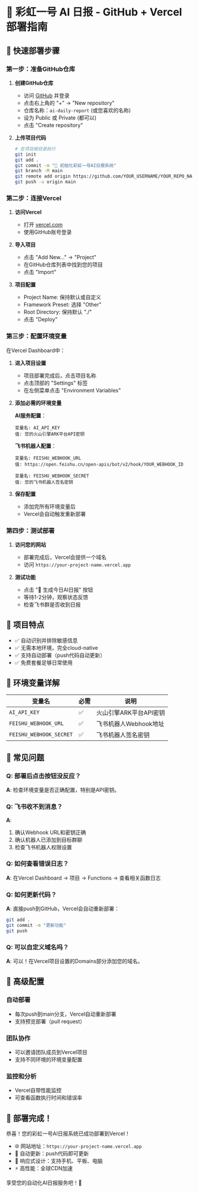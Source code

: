 # 🌈 彩虹一号 AI 日报 - GitHub + Vercel 部署指南

## 🚀 快速部署步骤

### 第一步：准备GitHub仓库

1. **创建GitHub仓库**
   - 访问 [GitHub](https://github.com) 并登录
   - 点击右上角的 "+" → "New repository"
   - 仓库名称：`ai-daily-report` (或您喜欢的名称)
   - 设为 Public 或 Private (都可以)
   - 点击 "Create repository"

2. **上传项目代码**
   ```bash
   # 在项目根目录执行
   git init
   git add .
   git commit -m "🌈 初始化彩虹一号AI日报系统"
   git branch -M main
   git remote add origin https://github.com/YOUR_USERNAME/YOUR_REPO_NAME.git
   git push -u origin main
   ```

### 第二步：连接Vercel

1. **访问Vercel**
   - 打开 [vercel.com](https://vercel.com)
   - 使用GitHub账号登录

2. **导入项目**
   - 点击 "Add New..." → "Project"
   - 在GitHub仓库列表中找到您的项目
   - 点击 "Import"

3. **项目配置**
   - Project Name: 保持默认或自定义
   - Framework Preset: 选择 "Other"
   - Root Directory: 保持默认 "./"
   - 点击 "Deploy"

### 第三步：配置环境变量

在Vercel Dashboard中：

1. **进入项目设置**
   - 项目部署完成后，点击项目名称
   - 点击顶部的 "Settings" 标签
   - 在左侧菜单点击 "Environment Variables"

2. **添加必需的环境变量**
   
   **AI服务配置**：
   ```
   变量名: AI_API_KEY
   值: 您的火山引擎ARK平台API密钥
   ```

   **飞书机器人配置**：
   ```
   变量名: FEISHU_WEBHOOK_URL
   值: https://open.feishu.cn/open-apis/bot/v2/hook/YOUR_WEBHOOK_ID
   
   变量名: FEISHU_WEBHOOK_SECRET
   值: 您的飞书机器人签名密钥
   ```

3. **保存配置**
   - 添加完所有环境变量后
   - Vercel会自动触发重新部署

### 第四步：测试部署

1. **访问您的网站**
   - 部署完成后，Vercel会提供一个域名
   - 访问 `https://your-project-name.vercel.app`

2. **测试功能**
   - 点击 "🚀 生成今日AI日报" 按钮
   - 等待1-2分钟，观察状态反馈
   - 检查飞书群是否收到日报

## 🔧 项目特点

- ✅ 自动识别并排除敏感信息
- ✅ 无需本地环境，完全cloud-native
- ✅ 支持自动部署（push代码自动更新）
- ✅ 免费套餐足够日常使用

## 📝 环境变量详解

| 变量名 | 必需 | 说明 |
|--------|------|------|
| `AI_API_KEY` | ✅ | 火山引擎ARK平台API密钥 |
| `FEISHU_WEBHOOK_URL` | ✅ | 飞书机器人Webhook地址 |
| `FEISHU_WEBHOOK_SECRET` | ✅ | 飞书机器人签名密钥 |

## 🎯 常见问题

### Q: 部署后点击按钮没反应？
**A**: 检查环境变量是否正确配置，特别是API密钥。

### Q: 飞书收不到消息？
**A**: 
1. 确认Webhook URL和密钥正确
2. 确认机器人已添加到目标群聊
3. 检查飞书机器人权限设置

### Q: 如何查看错误日志？
**A**: 在Vercel Dashboard → 项目 → Functions → 查看相关函数日志

### Q: 如何更新代码？
**A**: 直接push到GitHub，Vercel会自动重新部署：
```bash
git add .
git commit -m "更新功能"
git push
```

### Q: 可以自定义域名吗？
**A**: 可以！在Vercel项目设置的Domains部分添加您的域名。

## 🌟 高级配置

### 自动部署
- 每次push到main分支，Vercel自动重新部署
- 支持预览部署（pull request）

### 团队协作
- 可以邀请团队成员到Vercel项目
- 支持不同环境的环境变量配置

### 监控和分析
- Vercel自带性能监控
- 可查看函数执行时间和错误率

## 🎉 部署完成！

恭喜！您的彩虹一号AI日报系统已成功部署到Vercel！

- 🌐 网站地址：`https://your-project-name.vercel.app`
- 🔄 自动更新：push代码即可更新
- 📱 响应式设计：支持手机、平板、电脑
- ⚡ 高性能：全球CDN加速

享受您的自动化AI日报服务吧！🌈 